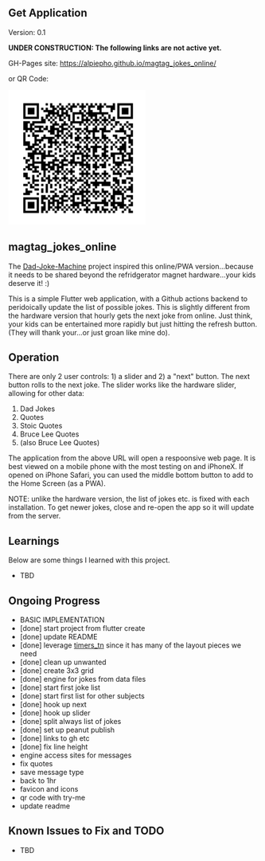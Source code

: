 ## Get Application
Version: 0.1


<b>UNDER CONSTRUCTION: The following links are not active yet.</b><br>


GH-Pages site: https://alpiepho.github.io/magtag_jokes_online/

or QR Code:

![QR Code](./qr-code.png)



## magtag_jokes_online

The [Dad-Joke-Machine](https://github.com/alpiepho/magtag-jokes) project inspired this online/PWA version...because it needs to be shared beyond the refridgerator magnet hardware...your kids deserve it! :)

This is a simple Flutter web application, with a Github actions backend to peridoically update the list of possible jokes.  This is slightly different from the hardware version that hourly gets the next joke from online.  Just think, your kids can be entertained more rapidly but just hitting the refresh button. (They will thank your...or just groan like mine do).

## Operation
There are only 2 user controls: 1) a slider and 2) a "next" button.  The next button rolls to the next joke.  The slider works like the hardware slider, allowing for other data:
1. Dad Jokes
2. Quotes
3. Stoic Quotes
4. Bruce Lee Quotes
5. (also Bruce Lee Quotes)

The application from the above URL will open a respoonsive web page. It is best viewed on a mobile phone with the most testing on and iPhoneX. If opened on iPhone Safari, you can used the middle bottom button to add to the Home Screen (as a PWA).

NOTE: unlike the hardware version, the list of jokes etc. is fixed with each installation.  To get newer jokes, close and re-open the app so it will update from the server.

## Learnings

Below are some things I learned with this project.
- TBD

## Ongoing Progress

- BASIC IMPLEMENTATION
- [done] start project from flutter create
- [done] update README
- [done] leverage [timers_tn](https://github.com/alpiepho/timers_tn) since it has many of the layout pieces we need
- [done] clean up unwanted
- [done] create 3x3 grid
- [done] engine for jokes from data files
- [done] start first joke list
- [done] start first list for other subjects
- [done] hook up next
- [done] hook up slider
- [done] split always list of jokes
- [done] set up peanut publish
- [done] links to gh etc
- [done] fix line height
- engine access sites for messages
- fix quotes
- save message type 
- back to 1hr
- favicon and icons
- qr code with try-me
- update readme


## Known Issues to Fix and TODO
- TBD

